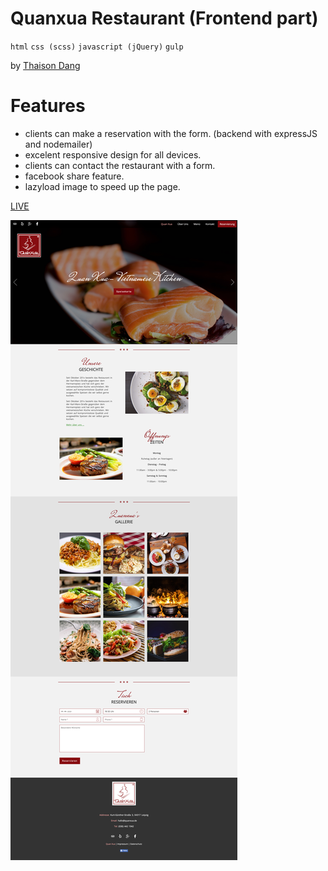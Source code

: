 # Quanxua Restaurant (Frontend part)

`html` `css (scss)` `javascript (jQuery)` `gulp`

by [Thaison Dang](https://github.com/thaisonbk57)

# Features

- clients can make a reservation with the form. (backend with expressJS and nodemailer)
- excelent responsive design for all devices.
- clients can contact the restaurant with a form.
- facebook share feature.
- lazyload image to speed up the page.

[LIVE](https://quanxua.de/)

![screenshot](./screenshot.png)
